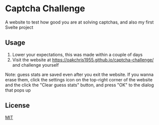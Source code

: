 # Captcha Challenge

A website to test how good you are at solving captchas, and also my first Svelte project

## Usage

1. Lower your expectations, this was made within a couple of days
2. Visit the website at <https://oakchris1955.github.io/captcha-challenge/> and challenge yourself

Note: guess stats are saved even after you exit the website. If you wanna erase them, click the settings icon on the top-right corner of the website and the click the "Clear guess stats" button, and press "OK" to the dialog that pops up

## License

[MIT](LICENSE)
